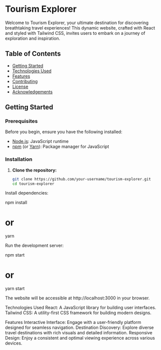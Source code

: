 # Tourism Explorer

Welcome to Tourism Explorer, your ultimate destination for discovering breathtaking travel experiences! This dynamic website, crafted with React and styled with Tailwind CSS, invites users to embark on a journey of exploration and inspiration.

## Table of Contents

- [Getting Started](#getting-started)
- [Technologies Used](#technologies-used)
- [Features](#features)
- [Contributing](#contributing)
- [License](#license)
- [Acknowledgements](#acknowledgements)

## Getting Started

### Prerequisites

Before you begin, ensure you have the following installed:

- [Node.js](https://nodejs.org/): JavaScript runtime
- [npm](https://www.npmjs.com/) (or [Yarn](https://yarnpkg.com/)): Package manager for JavaScript

### Installation

1. **Clone the repository:**
   ```bash
   git clone https://github.com/your-username/tourism-explorer.git
   cd tourism-explorer

Install dependencies:

npm install
# or
yarn

Run the development server:

npm start
# or
yarn start



The website will be accessible at http://localhost:3000 in your browser.

Technologies Used
React: A JavaScript library for building user interfaces.
Tailwind CSS: A utility-first CSS framework for building modern designs.

Features
Interactive Interface: Engage with a user-friendly platform designed for seamless navigation.
Destination Discovery: Explore diverse travel destinations with rich visuals and detailed information.
Responsive Design: Enjoy a consistent and optimal viewing experience across various devices.